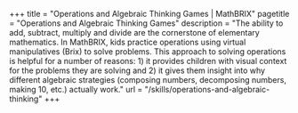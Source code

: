 +++
title = "Operations and Algebraic Thinking Games | MathBRIX"
pagetitle = "Operations and Algebraic Thinking Games"
description = "The ability to add, subtract, multiply and divide are the cornerstone of elementary mathematics. In MathBRIX, kids practice operations using virtual manipulatives (Brix) to solve problems. This approach to solving operations is helpful for a number of reasons: 1) it provides children with visual context for the problems they are solving and 2) it gives them insight into why different algebraic strategies (composing numbers, decomposing numbers, making 10, etc.) actually work."
url = "/skills/operations-and-algebraic-thinking"
+++